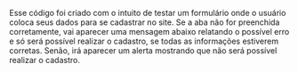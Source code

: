 Esse código foi criado com o intuito de testar um formulário onde o usuário coloca seus dados para se cadastrar no site. Se a aba não for preenchida corretamente, vai aparecer uma mensagem abaixo relatando o possível erro e só será possível realizar o cadastro, se todas as informações estiverem corretas. Senão, irá aparecer um alerta mostrando que não será possível realizar o cadastro.
